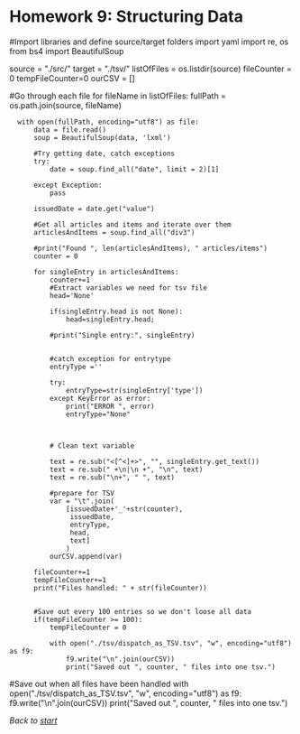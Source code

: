 # Homework 9: Structuring Data

  #Import libraries and define source/target folders
  import yaml
  import re, os
  from bs4 import BeautifulSoup

  source = "./src/"
  target = "./tsv/"
  listOfFiles = os.listdir(source)
  fileCounter = 0
  tempFileCounter=0
  ourCSV = []

#Go through each file
  for fileName in listOfFiles:
      fullPath = os.path.join(source, fileName)

      with open(fullPath, encoding="utf8") as file:
          data = file.read()
          soup = BeautifulSoup(data, 'lxml')
          
          #Try getting date, catch exceptions
          try:
              date = soup.find_all("date", limit = 2)[1]

          except Exception:
              pass
      
          issuedDate = date.get("value")
          
          #Get all articles and items and iterate over them
          articlesÁndItems = soup.find_all("div3")

          #print("Found ", len(articlesÁndItems), " articles/items")
          counter = 0

          for singleEntry in articlesÁndItems:
              counter+=1
              #Extract variables we need for tsv file
              head='None'

              if(singleEntry.head is not None):
                  head=singleEntry.head;

              #print("Single entry:", singleEntry)


              #catch exception for entrytype
              entryType =''

              try:
                  entryType=str(singleEntry['type'])
              except KeyError as error:
                  print("ERROR ", error)
                  entryType="None"



              # Clean text variable

              text = re.sub("<[^<]+>", "", singleEntry.get_text())
              text = re.sub(" +\n|\n +", "\n", text)
              text = re.sub("\n+", " ", text)
              
              #prepare for TSV
              var = "\t".join(
                  [issuedDate+'_'+str(counter),
                   issuedDate,
                   entryType,
                   head,
                   text]
                  )
              ourCSV.append(var)

          fileCounter+=1
          tempFileCounter+=1
          print("Files handled: " + str(fileCounter))


          #Save out every 100 entries so we don't loose all data
          if(tempFileCounter >= 100):
              tempFileCounter = 0
          
              with open("./tsv/dispatch_as_TSV.tsv", "w", encoding="utf8") as f9:
                  f9.write("\n".join(ourCSV))
                  print("Saved out ", counter, " files into one tsv.")
                  
#Save out when all files have been handled
  with open("./tsv/dispatch_as_TSV.tsv", "w", encoding="utf8") as f9:
      f9.write("\n".join(ourCSV))
      print("Saved out ", counter, " files into one tsv.")





_Back to [start](https://elisabethluif.github.io/)_
